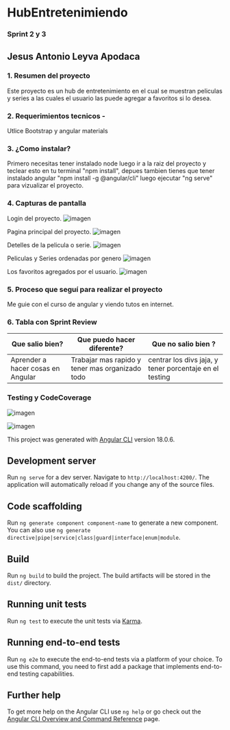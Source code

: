 # HubEntretenimiendo

### Sprint 2 y 3

## Jesus Antonio Leyva Apodaca

### 1. Resumen del proyecto 
Este proyecto es un hub de entretenimiento en el cual se muestran peliculas y series a las cuales el usuario las puede agregar a favoritos si lo desea.
### 2. Requerimientos tecnicos -
Utlice Bootstrap y angular materials

### 3. ¿Como instalar?
Primero necesitas tener instalado node luego ir a la raiz del proyecto y teclear esto en tu terminal "npm install", depues tambien tienes que tener instalado angular "npm install -g @angular/cli" luego ejecutar "ng serve" para vizualizar el proyecto.

### 4. Capturas de pantalla 

Login del proyecto.
![imagen](https://github.com/Yisusle/HubEntretenimiento/assets/155853302/ba4fa25d-75f1-48ac-875c-1951c7cd921f)

Pagina principal del proyecto.
![imagen](https://github.com/Yisusle/HubEntretenimiento/assets/155853302/f94cee86-53c5-42ce-8a6c-10c2f727be7c)

Detelles de la pelicula o serie.
![imagen](https://github.com/Yisusle/HubEntretenimiento/assets/155853302/929924d6-adc6-473e-974f-c4dd78f29144)

Peliculas y Series ordenadas por genero
![imagen](https://github.com/Yisusle/HubEntretenimiento/assets/155853302/c76ec21e-ee41-4a6c-ae90-b3b002dd01ab)

Los favoritos agregados por el usuario.
![imagen](https://github.com/Yisusle/HubEntretenimiento/assets/155853302/e28de650-37b9-46f6-98d0-dfa76b746c69)


### 5. Proceso que seguí para realizar el proyecto
Me guie con el curso de angular y viendo tutos en internet.

### 6. Tabla con Sprint Review 

| Que salio bien? | Que puedo hacer diferente? | Que no salio bien ? |
------------------|----------------------------|-----------------------
| Aprender a hacer cosas en Angular |Trabajar mas rapido y tener mas organizado todo  | centrar los divs jaja, y tener porcentaje en el testing |

### Testing y CodeCoverage
![imagen](https://github.com/user-attachments/assets/711f5c9b-a52c-4d72-9b4c-9b58d00d2a0c)

![imagen](https://github.com/user-attachments/assets/a41683d1-e2ea-4cb2-b291-545ae80ea35c)




This project was generated with [Angular CLI](https://github.com/angular/angular-cli) version 18.0.6.

## Development server

Run `ng serve` for a dev server. Navigate to `http://localhost:4200/`. The application will automatically reload if you change any of the source files.

## Code scaffolding

Run `ng generate component component-name` to generate a new component. You can also use `ng generate directive|pipe|service|class|guard|interface|enum|module`.

## Build

Run `ng build` to build the project. The build artifacts will be stored in the `dist/` directory.

## Running unit tests

Run `ng test` to execute the unit tests via [Karma](https://karma-runner.github.io).

## Running end-to-end tests

Run `ng e2e` to execute the end-to-end tests via a platform of your choice. To use this command, you need to first add a package that implements end-to-end testing capabilities.

## Further help

To get more help on the Angular CLI use `ng help` or go check out the [Angular CLI Overview and Command Reference](https://angular.dev/tools/cli) page.
